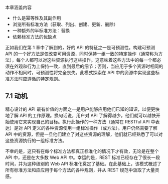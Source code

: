 本章涵盖内容

- 什么是幂等性及其副作用
- 浏览所有标准方法（获取、列出、创建、更新、删除）
- 一种额外的半标准方法：替换
- 依赖标准方法的优缺点

正如我们在第 1 章中了解到的，好的 API 的特征之一是可预测性。构建可预测 API 的一个好方法是仅改变可用资源，同时保持一组一致的特定操作（通常称为方法），每个人都可以对这些资源执行这些操作。这意味着这些方法中的每一个都必须在外观和行为上保持一致，直到最后的细节；否则，当应用于多个资源时相同的动作不相同时，可预测性将完全丧失。此模式探索在 API 中的资源中实现这些标准方法时应遵循的特定规则。

## 7.1 动机

精心设计的 API 最有价值的方面之一是用户能够应用他们已知的知识，以便更快地了解 API 的工作原理。换句话说，用户对 API 了解得越少，他们就可以越快开始使用它来实现自己的目标。执行此操作的一种方法（通常在 RESTful API 中表达）是对 API 定义的各种资源使用一组标准操作（或方法）。用户仍然需要了解 API 中的资源，但是一旦他们建立了对这些资源的理解，他们就已经熟悉了可以对这些资源执行的一组标准方法。

不幸的是，这只有在每个标准方法都真正标准化的情况下才有效，无论是在整个 API 中，还是在大多数 Web API 中。幸运的是，REST 标准已经存在了很长一段时间，并为这种级别的 Web API 标准化奠定了基础。在此基础上，该模式概述了所有标准方法和应应用于每个方法的各种规则，并从 REST 规范中汲取了大量灵感。